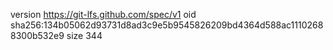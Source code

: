 version https://git-lfs.github.com/spec/v1
oid sha256:134b05062d93731d8ad3c9e5b9545826209bd4364d588ac11102688300b532e9
size 344

